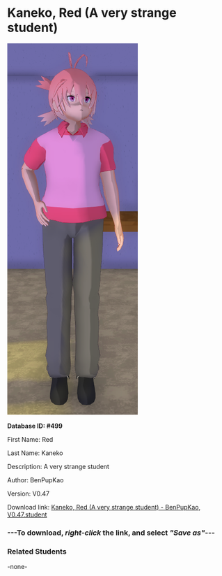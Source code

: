 # Kaneko, Red (A very strange student)

<img src="Files/Kaneko, Red (A very strange student).png" title="Kaneko, Red (A very strange student) - BenPupKao, V0.47">

**Database ID: #499**

First Name: Red

Last Name: Kaneko

Description: A very strange student

Author: BenPupKao

Version: V0.47

Download link: <a href="https://raw.githubusercontent.com/Arbiter1223/Daigaku-Gurashi-Custom-Students/master/Students/Files/Kaneko%2C%20Red%20(A%20very%20strange%20student)%20-%20BenPupKao%2C%20V0.47.student">Kaneko, Red (A very strange student) - BenPupKao, V0.47.student</a>

### ---**To download, _right-click_ the link, and select _"Save as"_**---

### Related Students

-none-
